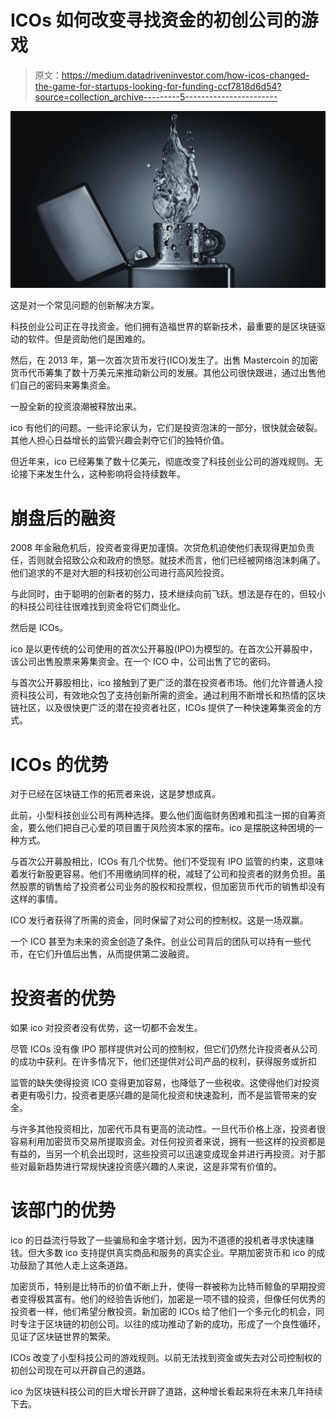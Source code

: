 # ICOs 如何改变寻找资金的初创公司的游戏

> 原文：<https://medium.datadriveninvestor.com/how-icos-changed-the-game-for-startups-looking-for-funding-ccf7818d6d54?source=collection_archive---------5----------------------->

![](img/3ab40aff8135908d99e9656e035a11eb.png)

这是对一个常见问题的创新解决方案。

科技创业公司正在寻找资金。他们拥有造福世界的崭新技术，最重要的是区块链驱动的软件。但是资助他们是困难的。

然后，在 2013 年，第一次首次货币发行(ICO)发生了。出售 Mastercoin 的加密货币代币筹集了数十万美元来推动新公司的发展。其他公司很快跟进，通过出售他们自己的密码来筹集资金。

一股全新的投资浪潮被释放出来。

ico 有他们的问题。一些评论家认为，它们是投资泡沫的一部分，很快就会破裂。其他人担心日益增长的监管兴趣会剥夺它们的独特价值。

但近年来，ico 已经筹集了数十亿美元，彻底改变了科技创业公司的游戏规则。无论接下来发生什么，这种影响将会持续数年。

# 崩盘后的融资

2008 年金融危机后，投资者变得更加谨慎。次贷危机迫使他们表现得更加负责任，否则就会招致公众和政府的愤怒。就技术而言，他们已经被网络泡沫刺痛了。他们追求的不是对大胆的科技初创公司进行高风险投资。

与此同时，由于聪明的创新者的努力，技术继续向前飞跃。想法是存在的，但较小的科技公司往往很难找到资金将它们商业化。

然后是 ICOs。

ico 是以更传统的公司使用的首次公开募股(IPO)为模型的。在首次公开募股中，该公司出售股票来筹集资金。在一个 ICO 中，公司出售了它的密码。

与首次公开募股相比，ico 接触到了更广泛的潜在投资者市场。他们允许普通人投资科技公司，有效地众包了支持创新所需的资金。通过利用不断增长和热情的区块链社区，以及很快更广泛的潜在投资者社区，ICOs 提供了一种快速筹集资金的方式。

# ICOs 的优势

对于已经在区块链工作的拓荒者来说，这是梦想成真。

此前，小型科技创业公司有两种选择。要么他们面临财务困难和孤注一掷的自筹资金，要么他们把自己心爱的项目置于风险资本家的摆布。ico 是摆脱这种困境的一种方式。

与首次公开募股相比，ICOs 有几个优势。他们不受现有 IPO 监管的约束，这意味着发行新股更容易。他们不用缴纳同样的税，减轻了公司和投资者的财务负担。虽然股票的销售给了投资者公司业务的股权和投票权，但加密货币代币的销售却没有这样的事情。

ICO 发行者获得了所需的资金，同时保留了对公司的控制权。这是一场双赢。

一个 ICO 甚至为未来的资金创造了条件。创业公司背后的团队可以持有一些代币，在它们升值后出售，从而提供第二波融资。

# 投资者的优势

如果 ico 对投资者没有优势，这一切都不会发生。

尽管 ICOs 没有像 IPO 那样提供对公司的控制权，但它们仍然允许投资者从公司的成功中获利。在许多情况下，他们还提供对公司产品的权利，获得服务或折扣

监管的缺失使得投资 ICO 变得更加容易，也降低了一些税收。这使得他们对投资者更有吸引力，投资者更感兴趣的是简化投资和快速盈利，而不是监管带来的安全。

与许多其他投资相比，加密代币具有更高的流动性。一旦代币价格上涨，投资者很容易利用加密货币交易所提取资金。对任何投资者来说，拥有一些这样的投资都是有益的，当另一个机会出现时，这些投资可以迅速变成现金并进行再投资。对于那些对最新趋势进行常规快速投资感兴趣的人来说，这是非常有价值的。

# 该部门的优势

ico 的日益流行导致了一些骗局和金字塔计划，因为不道德的投机者寻求快速赚钱。但大多数 ico 支持提供真实商品和服务的真实企业。早期加密货币和 ico 的成功鼓励了其他人走上这条道路。

加密货币，特别是比特币的价值不断上升，使得一群被称为比特币鲸鱼的早期投资者变得极其富有。他们的经验告诉他们，加密是一项不错的投资，但像任何优秀的投资者一样，他们希望分散投资。新加密的 ICOs 给了他们一个多元化的机会，同时专注于区块链的初创公司。以往的成功推动了新的成功，形成了一个良性循环，见证了区块链世界的繁荣。

ICOs 改变了小型科技公司的游戏规则。以前无法找到资金或失去对公司控制权的初创公司现在可以开辟自己的道路。

ico 为区块链科技公司的巨大增长开辟了道路，这种增长看起来将在未来几年持续下去。